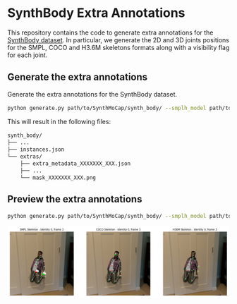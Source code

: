# SynthBody Extra Annotations

This repository contains the code to generate extra annotations for the [SynthBody dataset](https://github.com/microsoft/SynthMoCap). In particular, we generate the 2D and 3D joints positions for the SMPL, COCO and H3.6M skeletons formats along with a visibility flag for each joint.

## Generate the extra annotations

Generate the extra annotations for the SynthBody dataset.

```sh
python generate.py path/to/SynthMoCap/synth_body/ --smplh_model path/to/smplh/model_neutral.npz --n_workers 8
```

This will result in the following files:

```
synth_body/
├── ...
├── instances.json
└── extras/
    ├── extra_metadata_XXXXXXX_XXX.json
    ├── ...
    └── mask_XXXXXXX_XXX.png
```

## Preview the extra annotations

```sh
python generate.py path/to/SynthMoCap/synth_body/ --smplh_model path/to/smplh/model_neutral.npz --preview_2d --preview_3d
```

![2D preview of SMPL, COCO and H3.6M skeletons. Visible joints are green. Occluded joints are red.](img/preview_2d.png)